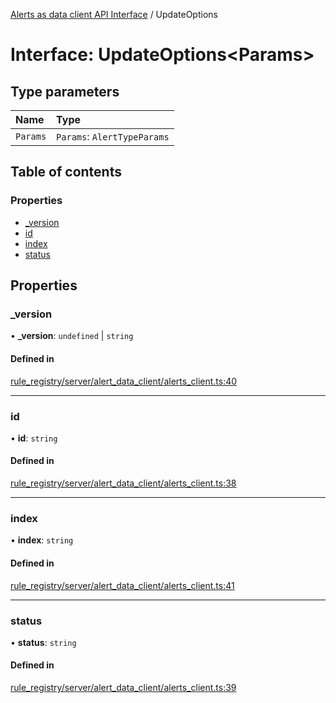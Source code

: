 [Alerts as data client API Interface](../alerts_client_api.md) / UpdateOptions

# Interface: UpdateOptions<Params\>

## Type parameters

| Name | Type |
| :------ | :------ |
| `Params` | `Params`: `AlertTypeParams` |

## Table of contents

### Properties

- [\_version](updateoptions.md#_version)
- [id](updateoptions.md#id)
- [index](updateoptions.md#index)
- [status](updateoptions.md#status)

## Properties

### \_version

• **\_version**: `undefined` \| `string`

#### Defined in

[rule_registry/server/alert_data_client/alerts_client.ts:40](https://github.com/dhurley14/kibana/blob/fbd3905673e/x-pack/plugins/rule_registry/server/alert_data_client/alerts_client.ts#L40)

___

### id

• **id**: `string`

#### Defined in

[rule_registry/server/alert_data_client/alerts_client.ts:38](https://github.com/dhurley14/kibana/blob/fbd3905673e/x-pack/plugins/rule_registry/server/alert_data_client/alerts_client.ts#L38)

___

### index

• **index**: `string`

#### Defined in

[rule_registry/server/alert_data_client/alerts_client.ts:41](https://github.com/dhurley14/kibana/blob/fbd3905673e/x-pack/plugins/rule_registry/server/alert_data_client/alerts_client.ts#L41)

___

### status

• **status**: `string`

#### Defined in

[rule_registry/server/alert_data_client/alerts_client.ts:39](https://github.com/dhurley14/kibana/blob/fbd3905673e/x-pack/plugins/rule_registry/server/alert_data_client/alerts_client.ts#L39)
